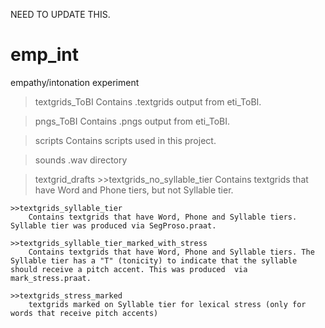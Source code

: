 NEED TO UPDATE THIS.
# emp_int
empathy/intonation experiment

>textgrids_ToBI
	Contains .textgrids output from eti_ToBI.

>pngs_ToBI
	Contains .pngs output from eti_ToBI.

>scripts
	Contains scripts used in this project.

>sounds
	.wav directory

>textgrid_drafts
	>>textgrids_no_syllable_tier
		Contains textgrids that have Word and Phone tiers, but not Syllable tier.

	>>textgrids_syllable_tier
		Contains textgrids that have Word, Phone and Syllable tiers. Syllable tier was produced via SegProso.praat.

	>>textgrids_syllable_tier_marked_with_stress
		Contains textgrids that have Word, Phone and Syllable tiers. The Syllable tier has a "T" (tonicity) to indicate that the syllable should receive a pitch accent. This was produced  via mark_stress.praat.

	>>textgrids_stress_marked
		textgrids marked on Syllable tier for lexical stress (only for words that receive pitch accents)